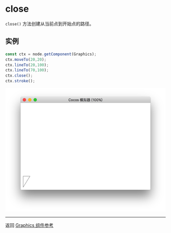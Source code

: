 # close

`close()` 方法创建从当前点到开始点的路径。


## 实例

```ts
const ctx = node.getComponent(Graphics);
ctx.moveTo(20,20);
ctx.lineTo(20,100);
ctx.lineTo(70,100);
ctx.close();
ctx.stroke();
```

<img src="./close.png">

<hr>

返回 [Graphics 组件参考](../graphics.md)
